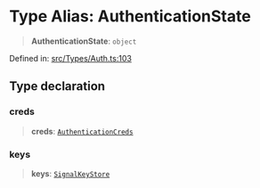 # Type Alias: AuthenticationState

> **AuthenticationState**: `object`

Defined in: [src/Types/Auth.ts:103](https://github.com/Fokusdotid/Baileys/blob/b457796e9982984bfe7323cdd6fea8bc613c4ed0/src/Types/Auth.ts#L103)

## Type declaration

### creds

> **creds**: [`AuthenticationCreds`](AuthenticationCreds.md)

### keys

> **keys**: [`SignalKeyStore`](SignalKeyStore.md)
